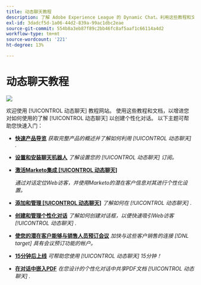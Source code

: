 ```yaml
---
title: 动态聊天教程
description: 了解 Adobe Experience League 的 Dynamic Chat。利用这些教程和文档，您可以进一步了解如何使用 Dynamic Chat 创建个性化对话。
exl-id: 3dadcf5d-1a06-44d2-839a-99ac1dbc2eae
source-git-commit: 554b8a3eb87f89c2bb46fc8af5aaf1c66114a4d2
workflow-type: tm+mt
source-wordcount: '221'
ht-degree: 13%

---
```


# 动态聊天教程

![](assets/dynamic-chat-header.png)

欢迎使用 [!UICONTROL 动态聊天]  教程网站。 使用这些教程和文档，以增进您对如何使用的了解 [!UICONTROL 动态聊天]  以创建个性化对话。 以下主题可帮助您快速入门：

* **[快速产品导览](product-tour.md)**
   *获取完整产品的概述并了解如何利用 [!UICONTROL 动态聊天] .*
* **[设置和安装聊天机器人](setup.md)**
   *了解设置您的 [!UICONTROL 动态聊天]  订阅。*
* **[激活Marketo集成 [!UICONTROL 动态聊天]](marketo-integration.md)**

   *通过对话定位Web访客，并使用Marketo的潜在客户信息对其进行个性化设置。*
* **[添加和管理 [!UICONTROL 动态聊天]](user-management.md)**
   *了解如何在 [!UICONTROL 动态聊天] .*
* **[创建和管理个性化对话](dialogue-management.md)**
   *了解如何创建对话框，以便快速吸引Web访客 [!UICONTROL 动态聊天] .*
* **[使您的潜在客户能够与销售人员预订会议](meeting-booking.md)**
   *加快与这些客户销售的连接 [!DNL target] 具有会议预订功能的帐户。*
* **[15分钟后上线](go-live-in-15-minutes.md)**
   *可帮助您使用 [!UICONTROL 动态聊天]  15分钟！*
* **[在对话中嵌入PDF](document-cloud-integration.md)**
   *在您设计的个性化对话中共享PDF文档 [!UICONTROL 动态聊天] .*

